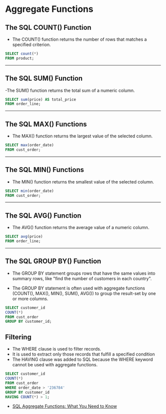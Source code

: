 # Aggregate Functions

## The SQL COUNT() Function

- The COUNT() function returns the number of rows that matches a specified criterion.

```sql
SELECT count(*) 
FROM product;
```

---

## The SQL SUM() Function

-The SUM() function returns the total sum of a numeric column.

```sql
SELECT sum(price) AS total_price
FROM order_line;
```

---

## The SQL MAX() Functions

- The MAX() function returns the largest value of the selected column.

```sql
SELECT max(order_date)
FROM cust_order;
```

---

## The SQL MIN() Functions

- The MIN() function returns the smallest value of the selected column.

```sql
SELECT min(order_date)
FROM cust_order;
```

---

## The SQL AVG() Function

- The AVG() function returns the average value of a numeric column.

```sql
SELECT avg(price)
FROM order_line;
```

---

## The SQL GROUP BY() Function

- The GROUP BY statement groups rows that have the same values into summary rows, like "find the number of customers in each country".

- The GROUP BY statement is often used with aggregate functions (COUNT(), MAX(), MIN(), SUM(), AVG()) to group the result-set by one or more columns.

```sql
SELECT customer_id
COUNT(*)
FROM cust_order
GROUP BY customer_id;
```

## Filtering

- The WHERE clause is used to filter records.
- It is used to extract only those records that fulfill a specified condition
- The HAVING clause was added to SQL because the WHERE keyword cannot be used with aggregate functions.

```sql
SELECT customer_id
COUNT(*)
FROM cust_order
WHERE order_date > '236784'
GROUP BY customer_id
HAVING COUNT(*) > 1;
```

- [SQL Aggregate Functions: What You Need to Know](https://youtu.be/-Lw649PObq8?si=aAky1gblZ_434AeI)
